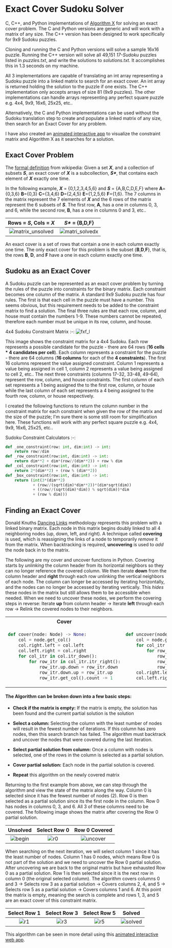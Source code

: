 # Exact Cover Sudoku Solver
C, C++, and Python implementations of [Algorithm X](https://en.wikipedia.org/wiki/Knuth%27s_Algorithm_X) for solving an exact cover problem.  The C and Python versions are generic and will work with a matrix of any size. The C++ version has been designed to work specifically for 9x9 Sudoku puzzles.

Cloning and running the C and Python versions will solve a sample 16x16 puzzle.  Running the C++ version will solve all 49,151 *17-Sudoku* puzzles listed in *puzzles.txt*, and write the solutions to *solutions.txt*.  It accomplishes this in 1.3 seconds on my machine.

All 3 implementations are capable of translating an int array representing a Sudoku puzzle into a linked matrix to search for an exact cover. An int array is returned holding the solution to the puzzle if one exists.  The C++ implementation only accepts arrays of size 81 (9x9 puzzles). The other implementations can handle arrays representing any perfect square puzzle e.g. 4x4, 9x9, 16x6, 25x25, etc..

Alternatively, the C and Python implementations can be used without the Sudoku translation step to create and populate a linked matrix of any size, then search for an Exact Cover for any problem.

I have also created an [animated interactive app](https://nstagman.github.io/algx_visualizer/) to visualize the constraint matrix and Algorithm X as it searches for a solution.

## Exact Cover Problem
The [formal definition](https://en.wikipedia.org/wiki/Exact_cover#Formal_definition) from wikipedia: Given a set *__X__*, and a collection of subsets *__S__*, an exact cover of *__X__* is a subcollection, *__S&ast;__*, that contains each element of *__X__* exactly one time.

In the following example, *__X__* = {0,1,2,3,4,5,6} and *__S__* = {A,B,C,D,E,F} where **A**={0,3,6} **B**={0,3} **C**={3,4,6} **D**={2,4,5} **E**={1,2,5,6} **F**={1,6}. The 7 columns in the matrix represent the 7 elements of *__X__* and the 6 rows of the matrix represent the 6 subsets of *__S__*.  The first row, **A**, has a one in columns 0, 3, and 6, while the second row, **B**, has a one in columns 0 and 3, etc..

Rows = *__S__*, Cols =  *__X__* | *__S&ast;__* = {**B**,**D**,**F**}
:-:|:-:
![matrix_unsolved](https://user-images.githubusercontent.com/35941942/173413772-53a1cfff-cc8f-4b01-bcce-a57f44f3e9fa.png) | ![matri_solvedx](https://user-images.githubusercontent.com/35941942/173413784-208000c9-8d9b-4f92-8a0a-f56f23e8748c.png)

An exact cover is a set of rows that contain a one in each column exactly one time. The only exact cover for this problem is the subset {**B**,**D**,**F**}, that is, the rows **B**, **D**, and **F** have a one in each column exactly one time.

## Sudoku as an Exact Cover

A Sudoku puzzle can be represented as an exact cover problem by turning the rules of the puzzle into constraints for the binary matrix. Each constraint becomes one column of the matrix. A standard 9x9 Sudoku puzzle has four rules.  The first is that each cell in the puzzle must have a number.  This seems obvious, but this requirement needs to be added to the constraint matrix to find a solution.  The final three rules are that each row, column, and house must contain the numbers 1-9.  These numbers cannot be repeated, therefore each number must be unique in its row, column, and house.

4x4 Sudoku Constraint Matrix
:-:
![fxf_l](https://user-images.githubusercontent.com/35941942/173417887-9bfe7a4f-548d-4872-8749-75a846b26e27.png)

This image shows the constraint matrix for a 4x4 Sudoku.  Each row represents a possible candidate for the puzzle - there are 64 rows (**16 cells * 4 candidates per cell**).  Each column represents a constraint for the puzzle - there are 64 columns (**16 columns** for each of the **4 constraints**). The first 16 columns represent the value assigned constraint. Column 1 represents a value being assigned in cell 1, column 2 represents a value being assigned to cell 2, etc..  The next three constraints (columns 17-32, 33-48, 49-64), represent the row, column, and house constraints.  The first column of each set represents a 1 being assigned the to the first row, column, or house while the last column of each set represents a 4 being assigned to the fourth row, column, or house respectively.

I created the following functions to return the column number in the constraint matrix for each constraint when given the row of the matrix and the size of the puzzle; I'm sure there is some still room for simplification here. These functions will work with any perfect square puzzle e.g. 4x4, 9x9, 16x6, 25x25, etc..

Sudoku Constraint Calculators
:-:
```python
def _one_constraint(row: int, dim:int) -> int:
    return row//dim
def _row_constraint(row:int, dim:int) -> int:
    return dim**2 + dim*(row//(dim**2)) + row % dim
def _col_constraint(row:int, dim:int) -> int:
    return 2*(dim**2) + (row % (dim**2))
def _box_constraint(row:int, dim:int) -> int:
    return (int(3*(dim**2)
            + (row//(sqrt(dim)*dim**2))*(dim*sqrt(dim))
            + ((row//(sqrt(dim)*dim)) % sqrt(dim))*dim
            + (row % dim)))
```

## Finding an Exact Cover
Donald Knuths [Dancing Links](https://en.wikipedia.org/wiki/Dancing_Links) methodology represents this problem with a linked binary matrix.  Each node in this matrix begins doubly linked to all 4 neighboring nodes (up, down, left, and right). A technique called **covering** is used, which is reassigning the links of a node to temporarily *remove* it from the matrix.  When backtracking is required, **uncovering** is used to *add* the node back in to the matrix.

The following are my cover and uncover functions in Python. Covering starts by *unlinking* the column header from its horizontal neighbors so they can no longer reference the covered column. We then iterate **down** from the column header and **right** through each row unlinking the vertical neighbors of each node.  The column can longer be accessed by iterating horizontally, and the nodes can no longer be accessed by iterating vertically.  This *hides* these nodes in the matrix but still allows them to be accessible when needed.  When we need to uncover these nodes, we perform the covering steps in reverse: Iterate **up** from column header &rarr; Iterate **left** through each row &rarr; Relink the covered nodes to their neighbors.
<table>
<tr>
<th>Cover</th>
<th>Uncover</th>
</tr>
<tr>
<td>

```python
def cover(node: Node) -> None:
    col = node.get_col()
    col.right.left = col.left
    col.left.right = col.right
    for col_itr in col.itr_down():
        for row_itr in col_itr.itr_right():
            row_itr.up.down = row_itr.down
            row_itr.down.up = row_itr.up
            row_itr.get_col().count -= 1
```

</td>
<td>

```python
def uncover(node: Node) -> None:
    col = node.get_col()
    for col_itr in col.itr_up():
        for row_itr in col_itr.itr_left():
            row_itr.up.down = row_itr
            row_itr.down.up = row_itr
            row_itr.get_col().count += 1
    col.right.left = col
    col.left.right = col
```

</td>
</tr>
</table>


#### The Algorithm can be broken down into a few basic steps:

- **Check if the matrix is empty:** If the matrix is empty, the solution has been found and the current partial solution is the solution

- **Select a column:** Selecting the column with the least number of nodes will result in the fewest number of iterations.  If this column has zero nodes, then this search branch has failed.  The algorithm must backtrack and uncover the nodes that were covered during the last iteration.

- **Select partial solution from column:** Once a column with nodes is selected, one of the rows in the column is selected as a partial solution.

- **Cover partial solution:** Each node in the partial solution is covered.

- **Repeat** this algorithm on the newly covered matrix

Returning to the first example from above, we can step through the algorithm and view the state of the matrix along the way.  Column 0 is selected since it has the fewest number of nodes (2). Row 0 is then selected as a partial solution since its the first node in the column. Row 0 has nodes in columns 0, 3, and 6. All 3 of these columns need to be covered. The following image shows the matrix after covering the Row 0 partial solution.  

Unsolved | Select Row 0 | Row 0 Covered
:-:|:-:|:-:
![begin](https://user-images.githubusercontent.com/35941942/173422509-29c6adaf-f5c1-4b35-841a-2588c4b783d7.png) | ![r0](https://user-images.githubusercontent.com/35941942/173422343-ddca42de-f01b-49bc-a5af-39f1098f6062.png) | ![uncover](https://user-images.githubusercontent.com/35941942/173422355-e2f7d777-39bb-4f65-bed1-a8d0f076213d.png)

When searching on the next iteration, we will select column 1 since it has the least number of nodes. Column 1 has 0 nodes, which means Row 0 is not part of the solution and we need to uncover the Row 0 partial solution. After uncovering we are back to the original matrix but have exhausted Row 0 as a partial solution.  Row 1 is then selected since it is the next row in column 0 (the original selected column).  The algorithm covers columns 0 and 3 &rarr; Selects row 3 as a partial solution &rarr; Covers columns 2, 4, and 5 &rarr; Selects row 5 as a partial solution &rarr; Covers columns 1 and 6.  At this point the matrix is empty, meaning the search is complete and rows 1, 3, and 5 are an exact cover of this constraint matrix.

Select Row 1 | Select Row 3 | Select Row 5 | Solved
:-:|:-:|:-:|:-:
![r1](https://user-images.githubusercontent.com/35941942/173422895-8db85e55-cf6c-4bc6-a346-ccb09d2730c1.png) | ![r3](https://user-images.githubusercontent.com/35941942/173422904-975c2ab5-5a81-426e-8c24-dd129647df26.png) | ![r5](https://user-images.githubusercontent.com/35941942/173422917-676eb4ed-28a5-4817-ab94-f2ab4ebfb101.png) | ![solved](https://user-images.githubusercontent.com/35941942/173422926-5b8a43f7-8601-4621-86d2-477310a01ee5.png)

This algorithm can be seen in more detail using this [animated interactive web app](https://nstagman.github.io/algx_visualizer/).
